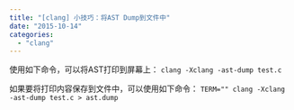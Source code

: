 ```yaml
---
title: "[clang] 小技巧：将AST Dump到文件中"
date: "2015-10-14"
categories: 
  - "clang"
---
```


使用如下命令，可以将AST打印到屏幕上： `clang -Xclang -ast-dump test.c`

如果要将打印内容保存到文件中，可以使用如下命令： `TERM="" clang -Xclang -ast-dump test.c > ast.dump`
